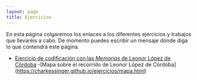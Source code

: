 ```yaml
---
layout: page
title: Ejercicios
---
```


En esta página colgaremos los enlaces a los diferentes ejercicios y trabajos que llevaréis a cabo. De momento puedes escribir un mensaje dónde diga lo que contendrá este página. 

- [Ejercicio de codificación con las *Memorias* de Leonor López de Córdoba](https://charkessinger.github.io/ejercicios/LLC_memorias.html) 
-[Mapa sobre el recorrido de Leonor López de Córdoba] (https://charkessinger.github.io/ejercicios/mapa.html)
